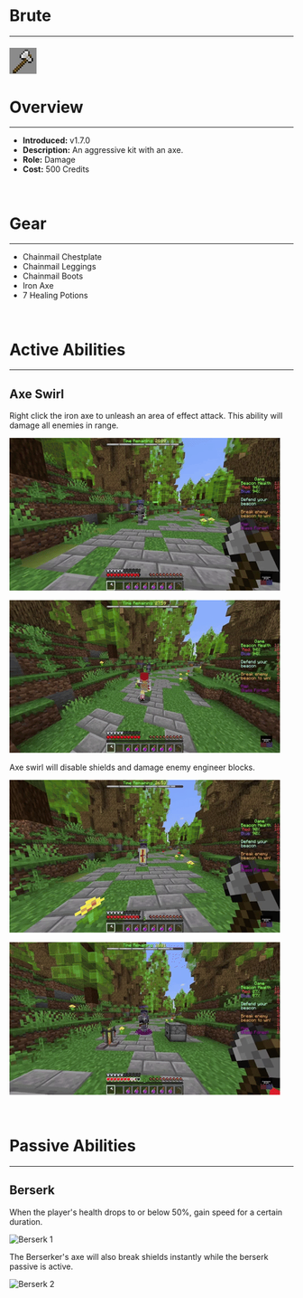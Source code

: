 
# Brute

***

#### ![brute-icon](../assets/kits/brute/brute-icon.jpg)

# Overview
***
- **Introduced:** v1.7.0
- **Description:** An aggressive kit with an axe.
- **Role:** Damage
- **Cost:** 500 Credits

<br />  

# Gear
***
- Chainmail Chestplate
- Chainmail Leggings
- Chainmail Boots
- Iron Axe
- 7 Healing Potions


<br />  

# Active Abilities
***
## Axe Swirl
Right click the iron axe to unleash an area of effect attack. This ability will damage all enemies in range. 

![Axe Swirl 1](../assets/kits/brute/Brute%20-%20Axe%20Swirl%201.gif)

![Axe Swirl 2](../assets/kits/brute/Brute%20-%20Axe%20Swirl%202.gif)

Axe swirl will disable shields and damage enemy engineer blocks.

![Axe Swirl 3](../assets/kits/brute/Brute%20-%20Axe%20Swirl%20Break%20Shields.gif)

![Axe Swirl 4](../assets/kits/brute/Brute%20-%20Axe%20Swirl%20Break%20Engineer%20Blocks.gif)

<br /> 

# Passive Abilities
***
## Berserk
When the player's health drops to or below 50%, gain speed for a certain duration.

![Berserk 1](../assets/kits/brute/Brute%20-%20Berserk%20Speed.gif)

The Berserker's axe will also break shields instantly while the berserk passive is active.

![Berserk 2](../assets/kits/brute/Brute%20-%20Berserk%20Break%20Shield.gif)
